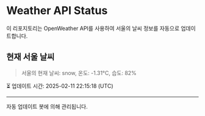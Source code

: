 
# Weather API Status

이 리포지토리는 OpenWeather API를 사용하여 서울의 날씨 정보를 자동으로 업데이트합니다.

## 현재 서울 날씨
> 서울의 현재 날씨: snow, 온도: -1.31°C, 습도: 82%

⏳ 업데이트 시간: 2025-02-11 22:15:18 (UTC)

---
자동 업데이트 봇에 의해 관리됩니다.

